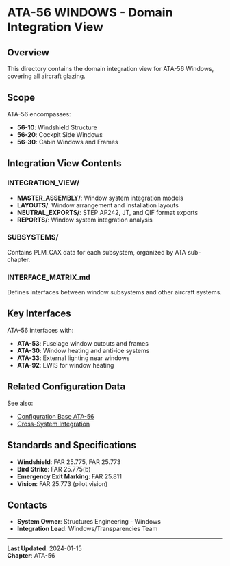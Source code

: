 # ATA-56 WINDOWS - Domain Integration View

## Overview

This directory contains the domain integration view for ATA-56 Windows, covering all aircraft glazing.

## Scope

ATA-56 encompasses:
- **56-10**: Windshield Structure
- **56-20**: Cockpit Side Windows
- **56-30**: Cabin Windows and Frames

## Integration View Contents

### INTEGRATION_VIEW/
- **MASTER_ASSEMBLY/**: Window system integration models
- **LAYOUTS/**: Window arrangement and installation layouts
- **NEUTRAL_EXPORTS/**: STEP AP242, JT, and QIF format exports
- **REPORTS/**: Window system integration analysis

### SUBSYSTEMS/
Contains PLM_CAX data for each subsystem, organized by ATA sub-chapter.

### INTERFACE_MATRIX.md
Defines interfaces between window subsystems and other aircraft systems.

## Key Interfaces

ATA-56 interfaces with:
- **ATA-53**: Fuselage window cutouts and frames
- **ATA-30**: Window heating and anti-ice systems
- **ATA-33**: External lighting near windows
- **ATA-92**: EWIS for window heating

## Related Configuration Data

See also:
- [Configuration Base ATA-56](../../../../CONFIGURATION_BASE/ATA-56_WINDOWS/)
- [Cross-System Integration](../../../../CROSS_SYSTEM_INTEGRATION/)

## Standards and Specifications

- **Windshield**: FAR 25.775, FAR 25.773
- **Bird Strike**: FAR 25.775(b)
- **Emergency Exit Marking**: FAR 25.811
- **Vision**: FAR 25.773 (pilot vision)

## Contacts

- **System Owner**: Structures Engineering - Windows
- **Integration Lead**: Windows/Transparencies Team

---

**Last Updated**: 2024-01-15  
**Chapter**: ATA-56
